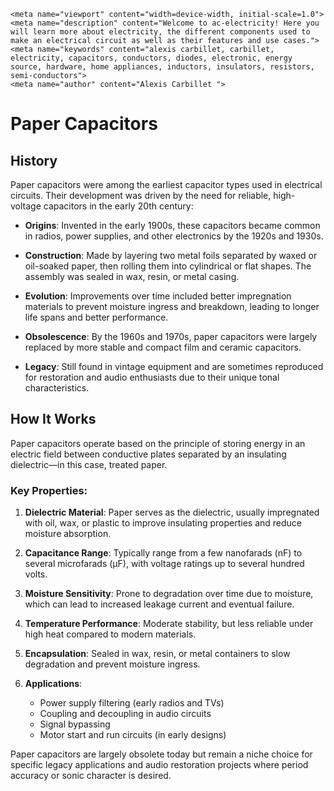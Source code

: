     <meta name="viewport" content="width=device-width, initial-scale=1.0">
    <meta name="description" content="Welcome to ac-electricity! Here you will learn more about electricity, the different components used to make an electrical circuit as well as their features and use cases.">
    <meta name="keywords" content="alexis carbillet, carbillet, electricity, capacitors, conductors, diodes, electronic, energy source, hardware, home appliances, inductors, insulators, resistors, semi-conductors">
    <meta name="author" content="Alexis Carbillet ">
</head>

# Paper Capacitors

## History

Paper capacitors were among the earliest capacitor types used in electrical circuits. Their development was driven by the need for reliable, high-voltage capacitors in the early 20th century:

* **Origins**: Invented in the early 1900s, these capacitors became common in radios, power supplies, and other electronics by the 1920s and 1930s.

* **Construction**: Made by layering two metal foils separated by waxed or oil-soaked paper, then rolling them into cylindrical or flat shapes. The assembly was sealed in wax, resin, or metal casing.

* **Evolution**: Improvements over time included better impregnation materials to prevent moisture ingress and breakdown, leading to longer life spans and better performance.

* **Obsolescence**: By the 1960s and 1970s, paper capacitors were largely replaced by more stable and compact film and ceramic capacitors.

* **Legacy**: Still found in vintage equipment and are sometimes reproduced for restoration and audio enthusiasts due to their unique tonal characteristics.

## How It Works

Paper capacitors operate based on the principle of storing energy in an electric field between conductive plates separated by an insulating dielectric—in this case, treated paper.

### Key Properties:

1. **Dielectric Material**: Paper serves as the dielectric, usually impregnated with oil, wax, or plastic to improve insulating properties and reduce moisture absorption.

2. **Capacitance Range**: Typically range from a few nanofarads (nF) to several microfarads (μF), with voltage ratings up to several hundred volts.

3. **Moisture Sensitivity**: Prone to degradation over time due to moisture, which can lead to increased leakage current and eventual failure.

4. **Temperature Performance**: Moderate stability, but less reliable under high heat compared to modern materials.

5. **Encapsulation**: Sealed in wax, resin, or metal containers to slow degradation and prevent moisture ingress.

6. **Applications**:

   * Power supply filtering (early radios and TVs)
   * Coupling and decoupling in audio circuits
   * Signal bypassing
   * Motor start and run circuits (in early designs)

Paper capacitors are largely obsolete today but remain a niche choice for specific legacy applications and audio restoration projects where period accuracy or sonic character is desired.
